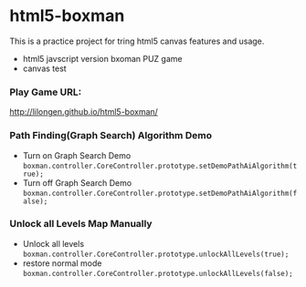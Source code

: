 # html5-boxman
This is a practice project for tring html5 canvas features and usage.
* html5 javscript version bxoman PUZ game
* canvas test

### Play Game URL: 
http://lilongen.github.io/html5-boxman/

### Path Finding(Graph Search) Algorithm Demo
* Turn on Graph Search Demo  
`boxman.controller.CoreController.prototype.setDemoPathAiAlgorithm(true);`
* Turn off Graph Search Demo   
`boxman.controller.CoreController.prototype.setDemoPathAiAlgorithm(false);`

### Unlock all Levels Map Manually
* Unlock all levels
`boxman.controller.CoreController.prototype.unlockAllLevels(true);`
* restore normal mode
`boxman.controller.CoreController.prototype.unlockAllLevels(false);`
